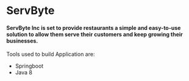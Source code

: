 # ServByte


#### ServByte Inc is set to provide restaurants a simple and easy-to-use solution to allow them serve their customers and keep growing their businesses.

Tools used to build Application are:
- Springboot 
- Java 8


